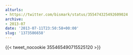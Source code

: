 ```yaml
---
alturls:
- https://twitter.com/bismark/status/355474325492609024
archive:
- 2013-07
date: '2013-07-11T23:50:58+00:00'
slug: '1373586658'
---
```


{{< tweet_nocookie 355465490715525120 >}}
